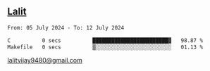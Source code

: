## [Lalit](https://lalit.sh)

<!--START_SECTION:waka-->

```txt
From: 05 July 2024 - To: 12 July 2024

C          0 secs          ████████████████████████▓   98.87 %
Makefile   0 secs          ▒░░░░░░░░░░░░░░░░░░░░░░░░   01.13 %
```

<!--END_SECTION:waka-->

lalitvijay9480@gmail.com
